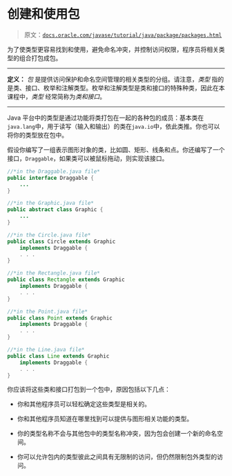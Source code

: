 # 创建和使用包

> 原文：[`docs.oracle.com/javase/tutorial/java/package/packages.html`](https://docs.oracle.com/javase/tutorial/java/package/packages.html)

为了使类型更容易找到和使用，避免命名冲突，并控制访问权限，程序员将相关类型的组合打包成包。

* * *

**定义：** *包* 是提供访问保护和命名空间管理的相关类型的分组。请注意，*类型* 指的是类、接口、枚举和注解类型。枚举和注解类型是类和接口的特殊种类，因此在本课程中，*类型* 经常简称为*类和接口*。

* * *

Java 平台中的类型是通过功能将类打包在一起的各种包的成员：基本类在`java.lang`中，用于读写（输入和输出）的类在`java.io`中，依此类推。你也可以将你的类型放在包中。

假设你编写了一组表示图形对象的类，比如圆、矩形、线条和点。你还编写了一个接口，`Draggable`，如果类可以被鼠标拖动，则实现该接口。

```java
//*in the Draggable.java file*
public interface Draggable {
    ...
}

//*in the Graphic.java file*
public abstract class Graphic {
    ...
}

//*in the Circle.java file*
public class Circle extends Graphic
    implements Draggable {
    . . .
}

//*in the Rectangle.java file*
public class Rectangle extends Graphic
    implements Draggable {
    . . .
}

//*in the Point.java file*
public class Point extends Graphic
    implements Draggable {
    . . .
}

//*in the Line.java file*
public class Line extends Graphic
    implements Draggable {
    . . .
}

```

你应该将这些类和接口打包到一个包中，原因包括以下几点：

+   你和其他程序员可以轻松确定这些类型是相关的。

+   你和其他程序员知道在哪里找到可以提供与图形相关功能的类型。

+   你的类型名称不会与其他包中的类型名称冲突，因为包会创建一个新的命名空间。

+   你可以允许包内的类型彼此之间具有无限制的访问，但仍然限制包外类型的访问。
